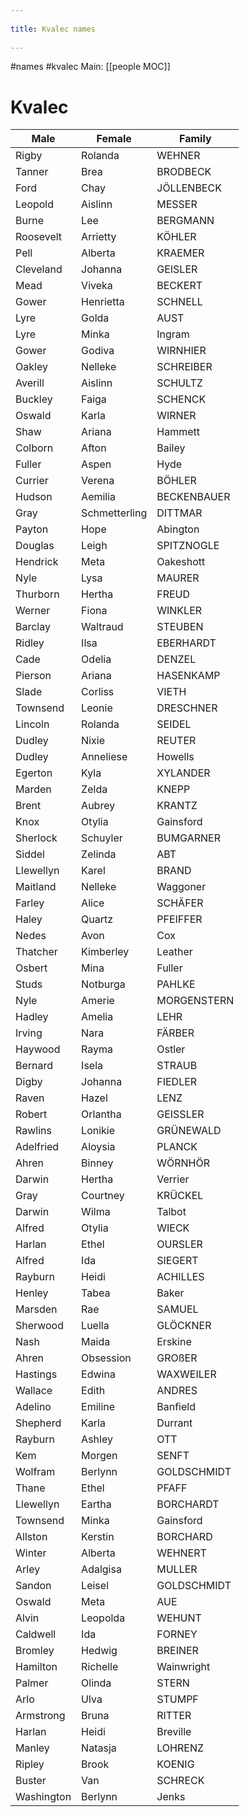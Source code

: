 --- 
title: Kvalec names 
---
#names #kvalec 
Main: [[people MOC]]
# Kvalec    

| Male       | Female        | Family      |
| ------     | --------      | -------     |
| Rigby      | Rolanda       | WEHNER      |
| Tanner     | Brea          | BRODBECK    |
| Ford       | Chay          | JÖLLENBECK  |
| Leopold    | Aislinn       | MESSER      |
| Burne      | Lee           | BERGMANN    |
| Roosevelt  | Arrietty      | KÖHLER      |
| Pell       | Alberta       | KRAEMER     |
| Cleveland  | Johanna       | GEISLER     |
| Mead       | Viveka        | BECKERT     |
| Gower      | Henrietta     | SCHNELL     |
| Lyre       | Golda         | AUST        |
| Lyre       | Minka         | Ingram      |
| Gower      | Godiva        | WIRNHIER    |
| Oakley     | Nelleke       | SCHREIBER   |
| Averill    | Aislinn       | SCHULTZ     |
| Buckley    | Faiga         | SCHENCK     |
| Oswald     | Karla         | WIRNER      |
| Shaw       | Ariana        | Hammett     |
| Colborn    | Afton         | Bailey      |
| Fuller     | Aspen         | Hyde        |
| Currier    | Verena        | BÖHLER      |
| Hudson     | Aemilia       | BECKENBAUER |
| Gray       | Schmetterling | DITTMAR     |
| Payton     | Hope          | Abington    |
| Douglas    | Leigh         | SPITZNOGLE  |
| Hendrick   | Meta          | Oakeshott   |
| Nyle       | Lysa          | MAURER      |
| Thurborn   | Hertha        | FREUD       |
| Werner     | Fiona         | WINKLER     |
| Barclay    | Waltraud      | STEUBEN     |
| Ridley     | Ilsa          | EBERHARDT   |
| Cade       | Odelia        | DENZEL      |
| Pierson    | Ariana        | HASENKAMP   |
| Slade      | Corliss       | VIETH       |
| Townsend   | Leonie        | DRESCHNER   |
| Lincoln    | Rolanda       | SEIDEL      |
| Dudley     | Nixie         | REUTER      |
| Dudley     | Anneliese     | Howells     |
| Egerton    | Kyla          | XYLANDER    |
| Marden     | Zelda         | KNEPP       |
| Brent      | Aubrey        | KRANTZ      |
| Knox       | Otylia        | Gainsford   |
| Sherlock   | Schuyler      | BUMGARNER   |
| Siddel     | Zelinda       | ABT         |
| Llewellyn  | Karel         | BRAND       |
| Maitland   | Nelleke       | Waggoner    |
| Farley     | Alice         | SCHÄFER     |
| Haley      | Quartz        | PFEIFFER    |
| Nedes      | Avon          | Cox         |
| Thatcher   | Kimberley     | Leather     |
| Osbert     | Mina          | Fuller      |
| Studs      | Notburga      | PAHLKE      |
| Nyle       | Amerie        | MORGENSTERN |
| Hadley     | Amelia        | LEHR        |
| Irving     | Nara          | FÄRBER      |
| Haywood    | Rayma         | Ostler      |
| Bernard    | Isela         | STRAUB      |
| Digby      | Johanna       | FIEDLER     |
| Raven      | Hazel         | LENZ        |
| Robert     | Orlantha      | GEISSLER    |
| Rawlins    | Lonikie       | GRÜNEWALD   |
| Adelfried  | Aloysia       | PLANCK      |
| Ahren      | Binney        | WÖRNHÖR     |
| Darwin     | Hertha        | Verrier     |
| Gray       | Courtney      | KRÜCKEL     |
| Darwin     | Wilma         | Talbot      |
| Alfred     | Otylia        | WIECK       |
| Harlan     | Ethel         | OURSLER     |
| Alfred     | Ida           | SIEGERT     |
| Rayburn    | Heidi         | ACHILLES    |
| Henley     | Tabea         | Baker       |
| Marsden    | Rae           | SAMUEL      |
| Sherwood   | Luella        | GLÖCKNER    |
| Nash       | Maida         | Erskine     |
| Ahren      | Obsession     | GROßER      |
| Hastings   | Edwina        | WAXWEILER   |
| Wallace    | Edith         | ANDRES      |
| Adelino    | Emiline       | Banfield    |
| Shepherd   | Karla         | Durrant     |
| Rayburn    | Ashley        | OTT         |
| Kem        | Morgen        | SENFT       |
| Wolfram    | Berlynn       | GOLDSCHMIDT |
| Thane      | Ethel         | PFAFF       |
| Llewellyn  | Eartha        | BORCHARDT   |
| Townsend   | Minka         | Gainsford   |
| Allston    | Kerstin       | BORCHARD    |
| Winter     | Alberta       | WEHNERT     |
| Arley      | Adalgisa      | MULLER      |
| Sandon     | Leisel        | GOLDSCHMIDT |
| Oswald     | Meta          | AUE         |
| Alvin      | Leopolda      | WEHUNT      |
| Caldwell   | Ida           | FORNEY      |
| Bromley    | Hedwig        | BREINER     |
| Hamilton   | Richelle      | Wainwright  |
| Palmer     | Olinda        | STERN       |
| Arlo       | Ulva          | STUMPF      |
| Armstrong  | Bruna         | RITTER      |
| Harlan     | Heidi         | Breville    |
| Manley     | Natasja       | LOHRENZ     |
| Ripley     | Brook         | KOENIG      |
| Buster     | Van           | SCHRECK     |
| Washington | Berlynn       | Jenks       |
